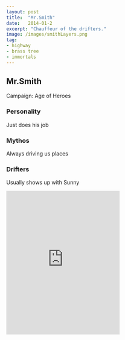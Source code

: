 ```yaml
---
layout: post
title:  "Mr.Smith"
date:   2014-01-2
excerpt: "Chauffeur of the drifters."
image: /images/smithLayers.png
tag:
- highway
- brass tree
- immortals
---
```


## Mr.Smith
Campaign: Age of Heroes

### Personality
Just does his job

### Mythos
Always driving us places

### Drifters
Usually shows up with Sunny

<iframe src="https://open.spotify.com/embed/user/isittooshortornotavailable/playlist/4L8w6xifoo65Y6pk1Hc1d9" width="300" height="380" frameborder="0" allowtransparency="true" allow="encrypted-media"></iframe>
